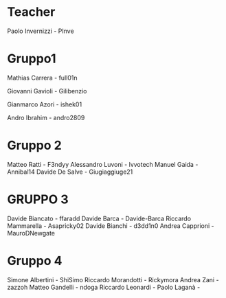 # Teacher

Paolo Invernizzi - PInve

# Gruppo1

Mathias Carrera - full01n

Giovanni Gavioli - Gilibenzio

Gianmarco Azori - ishek01

Andro Ibrahim - andro2809

# Gruppo 2

Matteo Ratti - F3ndyy
Alessandro Luvoni - lvvotech
Manuel Gaida - Annibal14
Davide De Salve - Giugiaggiuge21

# GRUPPO 3

Davide Biancato 	- ffaradd
Davide Barca		- Davide-Barca 
Riccardo Mammarella	- Asapricky02
Davide Bianchi		- d3dd1n0
Andrea Capprioni	- MauroDNewgate

# Gruppo 4

Simone Albertini - ShiSimo
Riccardo Morandotti - Rickymora
Andrea Zani - zazzoh
Matteo Gandelli - ndoga
Riccardo Leonardi - 
Paolo Laganà -